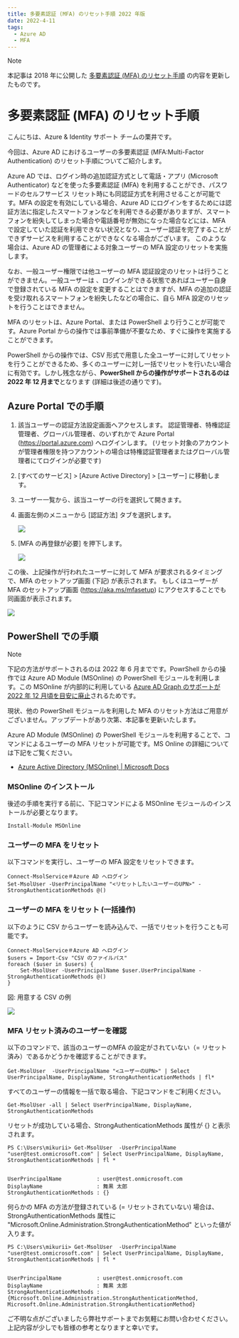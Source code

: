 ```yaml
---
title: 多要素認証 (MFA) のリセット手順 2022 年版
date: 2022-4-11
tags:
  - Azure AD
  - MFA
---
```


> [!NOTE]
> 本記事は 2018 年に公開した [多要素認証 (MFA) のリセット手順](https://jpazureid.github.io/blog/azure-active-directory/mfa-reset/) の内容を更新したものです。

# 多要素認証 (MFA) のリセット手順

こんにちは、Azure & Identity サポート チームの栗井です。

今回は、Azure AD におけるユーザーの多要素認証 (MFA:Multi-Factor Authentication) のリセット手順についてご紹介します。

Azure AD では、ログイン時の追加認証方式として電話・アプリ (Microsoft Authenticator) などを使った多要素認証 (MFA) を利用することができ、パスワードのセルフサービス リセット時にも同認証方式を利用させることが可能です。MFA の設定を有効にしている場合、Azure AD にログインをするためには認証方法に指定したスマートフォンなどを利用できる必要がありますが、スマートフォンを紛失してしまった場合や電話番号が無効になった場合などには、MFA で設定していた認証を利用できない状況となり、ユーザー認証を完了することができずサービスを利用することができなくなる場合がございます。
このような場合は、Azure AD の管理者による対象ユーザーの MFA 設定のリセットを実施します。

なお、一般ユーザー権限では他ユーザーの MFA 認証設定のリセットは行うことができません。一般ユーザーは 、ログインができる状態であればユーザー自身で登録されている MFA の設定を変更することはできますが、MFA の追加の認証を受け取れるスマートフォンを紛失したなどの場合に、自ら MFA 設定のリセットを行うことはできません。

MFA のリセットは、Azure Portal、または PowerShell より行うことが可能です。Azure Portal からの操作では事前準備が不要なため、すぐに操作を実施することができます。

PowerShell からの操作では、CSV 形式で用意した全ユーザーに対してリセットを行うことができるため、多くのユーザーに対し一括でリセットを行いたい場合に有効です。しかし残念ながら、**PowerShell からの操作がサポートされるのは 2022 年 12 月まで**となります (詳細は後述の通りです)。

## Azure Portal での手順
1. 該当ユーザーの認証方法設定画面へアクセスします。
   認証管理者、特権認証管理者、グローバル管理者、のいずれかで Azure Portal (https://portal.azure.com) へログインします。
  (リセット対象のアカウントが管理者権限を持つアカウントの場合は特権認証管理者またはグローバル管理者にてログインが必要です)
2. [すべてのサービス] > [Azure Active Directory] > [ユーザー] に移動します。
   
3. ユーザー一覧から、該当ユーザーの行を選択して開きます。 

4. 画面左側のメニューから [認証方法] タブを選択します。

    ![](./mfa-reset-2022/auth-method-tab.png)  

5. [MFA の再登録が必要] を押下します。

    ![](./mfa-reset-2022/auth-method-reset.png)  
  

この後、上記操作が行われたユーザーに対して MFA が要求されるタイミングで、MFA のセットアップ画面 (下記) が表示されます。
もしくはユーザーが MFA のセットアップ画面 (https://aka.ms/mfasetup) にアクセスすることでも同画面が表示されます。

![](./mfa-reset-2022/mfa-required.png)  


## PowerShell での手順

> [!NOTE]
> 下記の方法がサポートされるのは 2022 年 6 月までです。PowrShell からの操作では Azure AD Module (MSOnline) の PowerShell モジュールを利用します。この MSOnline が内部的に利用している [Azure AD Graph のサポートが 2022 年 12 月頃を目安に廃止](https://techcommunity.microsoft.com/t5/azure-active-directory-identity/update-your-applications-to-use-microsoft-authentication-library/ba-p/1257363)されるためです。
>
> 現状、他の PowerShell モジュールを利用した MFA のリセット方法はご用意がございません。アップデートがあり次第、本記事を更新いたします。

Azure AD Module (MSOnline) の PowerShell モジュールを利用することで、コマンドによるユーザーの MFA リセットが可能です。MS Online の詳細については下記をご覧ください。

- [Azure Active Directory (MSOnline) | Microsoft Docs](https://docs.microsoft.com/en-us/powershell/azure/active-directory/overview?view=azureadps-1.0)


### MSOnline のインストール
後述の手順を実行する前に、下記コマンドによる MSOnline モジュールのインストールが必要となります。
```
Install-Module MSOnline
```

### ユーザーの MFA をリセット
以下コマンドを実行し、ユーザーの MFA 設定をリセットできます。 

```
Connect-MsolService＃Azure AD へログイン
Set-MsolUser -UserPrincipalName "<リセットしたいユーザーのUPN>" -StrongAuthenticationMethods @()
```

### ユーザーの MFA をリセット (一括操作)
以下のように CSV からユーザーを読み込んで、一括でリセットを行うことも可能です。

```
Connect-MsolService＃Azure AD へログイン
$users = Import-Csv "CSV のファイルパス"
foreach ($user in $users) {
    Set-MsolUser -UserPrincipalName $user.UserPrincipalName -StrongAuthenticationMethods @()
}
```

図: 用意する CSV の例

![](./mfa-reset-2022/csv.png)  


### MFA リセット済みのユーザーを確認
以下のコマンドで、該当のユーザーのMFA の設定がされていない（= リセット済み）であるかどうかを確認することができます。

```
Get-MsolUser  -UserPrincipalName "<ユーザーのUPN>" | Select UserPrincipalName, DisplayName, StrongAuthenticationMethods | fl*
```

すべてのユーザーの情報を一括で取る場合、下記コマンドをご利用ください。
```
Get-MsolUser -all | Select UserPrincipalName, DisplayName, StrongAuthenticationMethods
```

リセットが成功している場合、StrongAuthenticationMethods 属性が {} と表示されます。
```
PS C:\Users\mikurii> Get-MsolUser  -UserPrincipalName "user@test.onmicrosoft.com" | Select UserPrincipalName, DisplayName, StrongAuthenticationMethods | fl *


UserPrincipalName           : user@test.onmicrosoft.com
DisplayName                 : 舞黒 太郎
StrongAuthenticationMethods : {}
```

何らかの MFA の方法が登録されている (= リセットされていない) 場合は、StrongAuthenticationMethods 属性に "Microsoft.Online.Administration.StrongAuthenticationMethod" といった値が入ります。
```
PS C:\Users\mikurii> Get-MsolUser  -UserPrincipalName "user@test.onmicrosoft.com" | Select UserPrincipalName, DisplayName, StrongAuthenticationMethods | fl *


UserPrincipalName           : user@test.onmicrosoft.com
DisplayName                 : 舞黒 太郎
StrongAuthenticationMethods : {Microsoft.Online.Administration.StrongAuthenticationMethod, Microsoft.Online.Administration.StrongAuthenticationMethod}
```


ご不明な点がございましたら弊社サポートまでお気軽にお問い合わせください。上記内容が少しでも皆様の参考となりますと幸いです。

